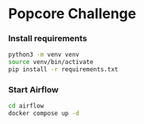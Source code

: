 # Popcore Challenge

### Install requirements
```bash
python3 -m venv venv
source venv/bin/activate
pip install -r requirements.txt
```

### Start Airflow
```bash
cd airflow
docker compose up -d
```


